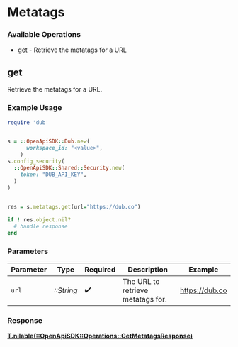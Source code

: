 # Metatags


### Available Operations

* [get](#get) - Retrieve the metatags for a URL

## get

Retrieve the metatags for a URL.

### Example Usage

```ruby
require 'dub'


s = ::OpenApiSDK::Dub.new(
      workspace_id: "<value>",
    )
s.config_security(
  ::OpenApiSDK::Shared::Security.new(
    token: "DUB_API_KEY",
  )
)

    
res = s.metatags.get(url="https://dub.co")

if ! res.object.nil?
  # handle response
end

```

### Parameters

| Parameter                         | Type                              | Required                          | Description                       | Example                           |
| --------------------------------- | --------------------------------- | --------------------------------- | --------------------------------- | --------------------------------- |
| `url`                             | *::String*                        | :heavy_check_mark:                | The URL to retrieve metatags for. | https://dub.co                    |


### Response

**[T.nilable(::OpenApiSDK::Operations::GetMetatagsResponse)](../../models/operations/getmetatagsresponse.md)**

